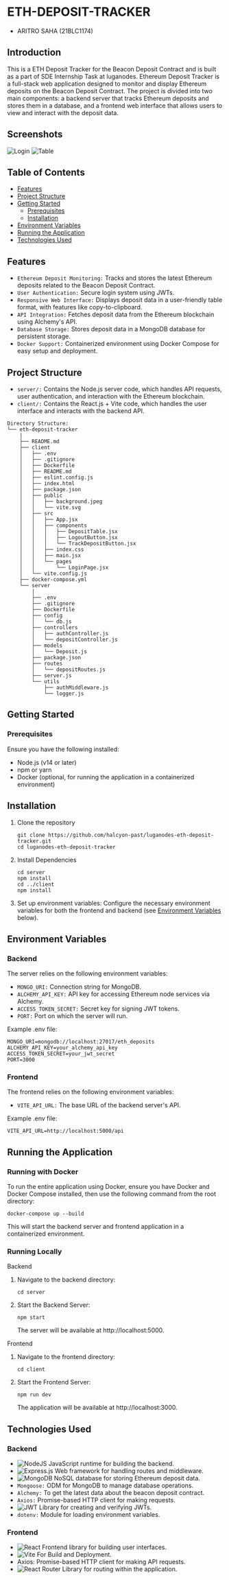 # ETH-DEPOSIT-TRACKER

- ARITRO SAHA (21BLC1174)

## Introduction

This is a ETH Deposit Tracker for the Beacon Deposit Contract and is built as a part of SDE Internship Task at luganodes.
Ethereum Deposit Tracker is a full-stack web application designed to monitor and display Ethereum deposits on the Beacon Deposit Contract. The project is divided into two main components: a backend server that tracks Ethereum deposits and stores them in a database, and a frontend web interface that allows users to view and interact with the deposit data.

## Screenshots

![Login](/assets/login.png)
![Table](/assets/Table.png)

## Table of Contents
- [Features](#features)
- [Project Structure](#project-structure)
- [Getting Started](#getting-started)
    - [Prerequisites](#prerequisites)
    - [Installation](#installation)
- [Environment Variables](#environment-variables)
- [Running the Application](#running-the-application)
- [Technologies Used](#technologies-used)

## Features
- ```Ethereum Deposit Monitoring:``` Tracks and stores the latest Ethereum deposits related to the Beacon Deposit Contract.
- ```User Authentication:``` Secure login system using JWTs.
- ```Responsive Web Interface:``` Displays deposit data in a user-friendly table format, with features like copy-to-clipboard.
- ```API Integration:``` Fetches deposit data from the Ethereum blockchain using Alchemy's API.
- ```Database Storage:``` Stores deposit data in a MongoDB database for persistent storage.
- ```Docker Support:``` Containerized environment using Docker Compose for easy setup and deployment.

## Project Structure

- ```server/:``` Contains the Node.js server code, which handles API requests, user authentication, and interaction with the Ethereum blockchain.
- ```client/:``` Contains the React.js + Vite code, which handles the user interface and interacts with the backend API.

```
Directory Structure:
└── eth-deposit-tracker
    |
    ├── README.md
    ├── client
    │   ├── .env
    │   ├── .gitignore
    │   ├── Dockerfile
    │   ├── README.md
    │   ├── eslint.config.js
    │   ├── index.html
    │   ├── package.json
    │   ├── public
    │   │   ├── background.jpeg
    │   │   └── vite.svg
    │   ├── src
    │   │   ├── App.jsx
    │   │   ├── components
    │   │   │   ├── DepositTable.jsx
    │   │   │   ├── LogoutButton.jsx
    │   │   │   └── TrackDepositButton.jsx
    │   │   ├── index.css
    │   │   ├── main.jsx
    │   │   └── pages
    │   │       └── LoginPage.jsx
    │   └── vite.config.js
    ├── docker-compose.yml
    └── server
        |
        ├── .env
        ├── .gitignore
        ├── Dockerfile
        ├── config
        │   └── db.js
        ├── controllers
        │   ├── authController.js
        │   └── depositController.js
        ├── models
        │   └── Deposit.js
        ├── package.json
        ├── routes
        │   └── depositRoutes.js
        ├── server.js
        └── utils
            ├── authMiddleware.js
            └── logger.js
```

## Getting Started

### Prerequisites
Ensure you have the following installed:

- Node.js (v14 or later)
- npm or yarn
- Docker (optional, for running the application in a containerized environment)

## Installation

1. Clone the repository
    ```
    git clone https://github.com/halcyon-past/luganodes-eth-deposit-tracker.git
    cd luganodes-eth-deposit-tracker
    ```
2. Install Dependencies
    ```
    cd server
    npm install
    cd ../client
    npm install

    ```
3. Set up environment variables:
    Configure the necessary environment variables for both the frontend and backend (see [Environment Variables]() below).

## Environment Variables

### Backend

The server relies on the following environment variables:

- ```MONGO_URI:``` Connection string for MongoDB.
- ```ALCHEMY_API_KEY:``` API key for accessing Ethereum node services via Alchemy.
- ```ACCESS_TOKEN_SECRET:``` Secret key for signing JWT tokens.
- ```PORT:``` Port on which the server will run.

Example .env file:

```
MONGO_URI=mongodb://localhost:27017/eth_deposits
ALCHEMY_API_KEY=your_alchemy_api_key
ACCESS_TOKEN_SECRET=your_jwt_secret
PORT=3000
```

### Frontend

The frontend relies on the following environment variables:

- ```VITE_API_URL:``` The base URL of the backend server's API.

Example .env file:
```
VITE_API_URL=http://localhost:5000/api
```

## Running the Application
### Running with Docker
To run the entire application using Docker, ensure you have Docker and Docker Compose installed, then use the following command from the root directory:
```
docker-compose up --build
```
This will start the backend server and frontend application in a containerized environment.

### Running Locally
Backend
1. Navigate to the backend directory:
    ```
    cd server
    ```
2. Start the Backend Server:
    ```
    npm start
    ```
    The server will be available at http://localhost:5000.

Frontend
1. Navigate to the frontend directory:
    ```
    cd client
    ```
2. Start the Frontend Server:
    ```
    npm run dev
    ```
    The application will be available at http://localhost:3000.

## Technologies Used

### Backend

- ![NodeJS](https://img.shields.io/badge/node.js-6DA55F?style=for-the-badge&logo=node.js&logoColor=white) JavaScript runtime for building the backend.
- ![Express.js](https://img.shields.io/badge/express.js-%23404d59.svg?style=for-the-badge&logo=express&logoColor=%2361DAFB) Web framework for handling routes and middleware.
- ![MongoDB](https://img.shields.io/badge/MongoDB-%234ea94b.svg?style=for-the-badge&logo=mongodb&logoColor=white) NoSQL database for storing Ethereum deposit data.
- ```Mongoose:``` ODM for MongoDB to manage database operations.
- ```Alchemy:``` To get the latest data about the beacon deposit contract.
- ```Axios:``` Promise-based HTTP client for making requests.
- ![JWT](https://img.shields.io/badge/JWT-black?style=for-the-badge&logo=JSON%20web%20tokens) Library for creating and verifying JWTs.
- ```dotenv:``` Module for loading environment variables.

### Frontend

- ![React](https://img.shields.io/badge/react-%2320232a.svg?style=for-the-badge&logo=react&logoColor=%2361DAFB) Frontend library for building user interfaces.
- ![Vite](https://img.shields.io/badge/vite-%23646CFF.svg?style=for-the-badge&logo=vite&logoColor=white) For Build and Deployment.
- Axios: Promise-based HTTP client for making API requests.
- ![React Router](https://img.shields.io/badge/React_Router-CA4245?style=for-the-badge&logo=react-router&logoColor=white) Library for routing within the application.


